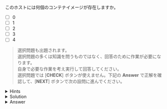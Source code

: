 このホストには何個のコンテナイメージが存在しますか。

- [ ] 0
- [ ] 1
- [ ] 2
- [ ] 3
- [ ] 4

> 選択問題も出題されます。  
> 選択問題の多くは知識を問うものではなく、回答のために作業が必要になります。  
> 自身で必要な作業を考え実行して回答してください。  
> 選択問題では [**CHECK**] ボタンが使えません。下記の **Answer** で正解を確認して、[**NEXT**] ボタンで次の設問に進んでください。


<details>
  <summary>Hints</summary>

`docker image ls` コマンドを使用します。

</details>

<details>
  <summary>Solution</summary>

`docker image ls`{{execute}} コマンドを実行します。

</details>

<details>
  <summary>Answer</summary>

2

</details>

